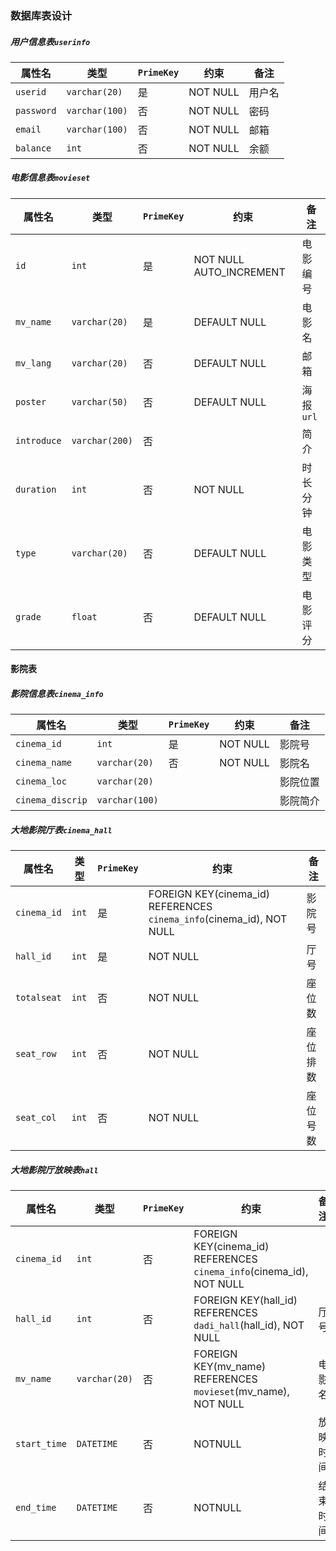 ### 数据库表设计

##### 用户信息表`userinfo`

| 属性名     | 类型           | `PrimeKey` | 约束     | 备注   |
| ---------- | -------------- | ---------- | -------- | ------ |
| `userid`   | `varchar(20)`  | 是         | NOT NULL | 用户名 |
| `password` | `varchar(100)` | 否         | NOT NULL | 密码   |
| `email`    | `varchar(100)` | 否         | NOT NULL | 邮箱   |
| `balance`  | `int`          | 否         | NOT NULL | 余额   |

##### 电影信息表`movieset`

| 属性名      | 类型           | `PrimeKey` | 约束                    | 备注      |
| ----------- | -------------- | ---------- | ----------------------- | --------- |
| `id`        | `int`          | 是         | NOT NULL AUTO_INCREMENT | 电影编号  |
| `mv_name`   | `varchar(20)`  | 是         | DEFAULT NULL            | 电影名    |
| `mv_lang`   | `varchar(20)`  | 否         | DEFAULT NULL            | 邮箱      |
| `poster`    | `varchar(50)`  | 否         | DEFAULT NULL            | 海报`url` |
| `introduce` | `varchar(200)` | 否         |                         | 简介      |
| `duration`  | `int`          | 否         | NOT NULL                | 时长分钟  |
| `type`      | `varchar(20)`  | 否         | DEFAULT NULL            | 电影类型  |
| `grade`     | `float`        | 否         | DEFAULT NULL            | 电影评分  |

#### 影院表

##### 影院信息表`cinema_info`

| 属性名           | 类型           | `PrimeKey` | 约束     | 备注     |
| ---------------- | -------------- | ---------- | -------- | -------- |
| `cinema_id`      | `int`          | 是         | NOT NULL | 影院号   |
| `cinema_name`    | `varchar(20)`  | 否         | NOT NULL | 影院名   |
| `cinema_loc`     | `varchar(20)`  |            |          | 影院位置 |
| `cinema_discrip` | `varchar(100)` |            |          | 影院简介 |

##### 大地影院厅表`cinema_hall`

| 属性名      | 类型  | `PrimeKey` | 约束                                                         | 备注     |
| ----------- | ----- | ---------- | ------------------------------------------------------------ | -------- |
| `cinema_id` | `int` | 是         | FOREIGN KEY(cinema_id) REFERENCES `cinema_info`(cinema_id), NOT NULL | 影院号   |
| `hall_id`   | `int` | 是         | NOT NULL                                                     | 厅号     |
| `totalseat` | `int` | 否         | NOT NULL                                                     | 座位数   |
| `seat_row`  | `int` | 否         | NOT NULL                                                     | 座位排数 |
| `seat_col`  | `int` | 否         | NOT NULL                                                     | 座位号数 |

##### 大地影院厅放映表`hall`

| 属性名       | 类型          | `PrimeKey` | 约束                                                         | 备注     |
| ------------ | ------------- | ---------- | ------------------------------------------------------------ | -------- |
| `cinema_id`  | `int`         | 否         | FOREIGN KEY(cinema_id) REFERENCES `cinema_info`(cinema_id), NOT NULL |          |
| `hall_id`    | `int`         | 否         | FOREIGN KEY(hall_id) REFERENCES `dadi_hall`(hall_id), NOT NULL | 厅号     |
| `mv_name`    | `varchar(20)` | 否         | FOREIGN KEY(mv_name) REFERENCES `movieset`(mv_name), NOT NULL | 电影名   |
| `start_time` | `DATETIME`    | 否         | NOTNULL                                                      | 放映时间 |
| `end_time`   | `DATETIME`    | 否         | NOTNULL                                                      | 结束时间 |

